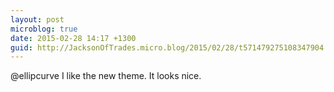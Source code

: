 ```yaml
---
layout: post
microblog: true
date: 2015-02-28 14:17 +1300
guid: http://JacksonOfTrades.micro.blog/2015/02/28/t571479275108347904.html
---
```

@ellipcurve I like the new theme. It looks nice.

